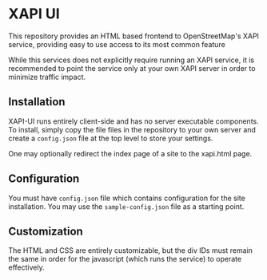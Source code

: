 XAPI UI
========

This repository provides an HTML based frontend to OpenStreetMap's
XAPI service, providing easy to use access to its most common feature

While this services does not explicitly require running an XAPI
service, it is recommended to point the service only at your own XAPI
server in order to minimize traffic impact.

Installation
------------

XAPI-UI runs entirely client-side and has no server executable
components. To install, simply copy the file files in the repository
to your own server and create a `config.json` file at the top level to
store your settings.

One may optionally redirect the index page of a site to the xapi.html
page.

Configuration
-------------
You must have `config.json` file which contains configuration for the
site installation. You may use the `sample-config.json` file as a
starting point.

Customization
-------------

The HTML and CSS are entirely customizable, but the div IDs must
remain the same in order for the javascript (which runs the service)
to operate effectively.
